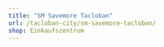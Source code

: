 ```yaml
---
title: "SM Savemore Tacloban"
url: /tacloban-city/sm-savemore-tacloban/
shop: Einkaufszentrum
---
```

